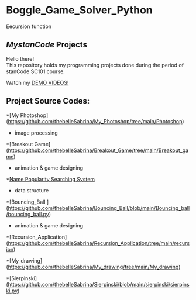 # Boggle_Game_Solver_Python
Eecursion function

## *MystanCode* Projects
Hello there!\
This repository holds my programming projects done during the period of stanCode SC101 course.

Watch my [DEMO VIDEOS!](https://drive.google.com/drive/folders/1jqvdeKMXFZbKWbAqaXREqhxTX_Z7N5d1?usp=sharing)

## Project Source Codes:
*[My Photoshop] (https://github.com/thebelleSabrina/My_Photoshop/tree/main/Photoshop)
* image processing

*[Breakout Game] (https://github.com/thebelleSabrina/Breakout_Game/tree/main/Breakout_game)
* animation & game designing

*[Name Popularity Searching System](https://github.com/thebelleSabrina/Name_Popularity_Searching_System/tree/main/name_searching_system)
* data structure

*[Bouncing_Ball ] (https://github.com/thebelleSabrina/Bouncing_Ball/blob/main/Bouncing_ball/bouncing_ball.py)
* animation & game designing

*[Recursion_Application] (https://github.com/thebelleSabrina/Recursion_Application/tree/main/recursion)


*[My_drawing] (https://github.com/thebelleSabrina/My_drawing/tree/main/My_drawing)


*[Sierpinski] (https://github.com/thebelleSabrina/Sierpinski/blob/main/sierpinski/sierpinski.py)
